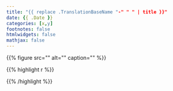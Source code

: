```yaml
---
title: "{{ replace .TranslationBaseName "-" " " | title }}"
date: {{ .Date }}
categories: [x,y]
footnotes: false
htmlwidgets: false
mathjax: false
---
```



{{% figure src="" alt="" caption="" %}}


{{% highlight r %}}


{{% /highlight %}}

